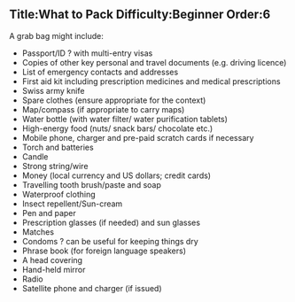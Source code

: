 Title:What to Pack
Difficulty:Beginner
Order:6
---
A grab bag might include:

*   Passport/ID ? with multi-entry visas
*   Copies of other key personal and travel documents  (e.g. driving licence)
*   List of emergency contacts and addresses
*   First aid kit including prescription medicines and medical prescriptions
*   Swiss army knife
*   Spare clothes (ensure appropriate for the context)
*   Map/compass (if appropriate to carry maps)
*   Water bottle  (with water filter/ water purification tablets)
*   High-energy food (nuts/ snack bars/ chocolate etc.)
*   Mobile phone, charger and pre-paid scratch cards if necessary
*   Torch and batteries
*   Candle
*   Strong string/wire
*   Money (local currency and US dollars; credit cards)
*   Travelling tooth brush/paste and soap
*   Waterproof clothing
*   Insect repellent/Sun-cream
*   Pen and paper
*   Prescription glasses (if needed) and sun glasses
*   Matches
*   Condoms ? can be useful for keeping things dry
*   Phrase book (for foreign language speakers)
*   A head covering
*   Hand-held mirror
*   Radio
*   Satellite phone and charger (if issued)